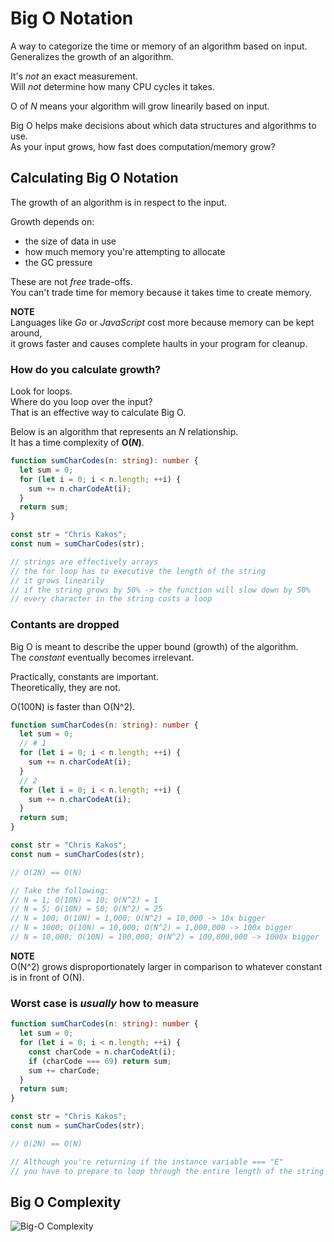 # Big O Notation

A way to categorize the time or memory of an algorithm based on input.</br>
Generalizes the growth of an algorithm.

It's _not_ an exact measurement.</br>
Will _not_ determine how many CPU cycles it takes.

O of _N_ means your algorithm will grow linearily based on input.

Big O helps make decisions about which data structures and algorithms to use.</br>
As your input grows, how fast does computation/memory grow?

## Calculating Big O Notation

The growth of an algorithm is in respect to the input.

Growth depends on:

- the size of data in use
- how much memory you're attempting to allocate
- the GC pressure

These are not _free_ trade-offs.</br>
You can't trade time for memory because it takes time to create memory.

**NOTE**</br>
Languages like _Go_ or _JavaScript_ cost more because memory can be kept around,</br>
it grows faster and causes complete haults in your program for cleanup.

### How do you calculate growth?

Look for loops.</br>
Where do you loop over the input?</br>
That is an effective way to calculate Big O.

Below is an algorithm that represents an _N_ relationship.</br>
It has a time complexity of **O(_N_)**.

```ts
function sumCharCodes(n: string): number {
  let sum = 0;
  for (let i = 0; i < n.length; ++i) {
    sum += n.charCodeAt(i);
  }
  return sum;
}

const str = "Chris Kakos";
const num = sumCharCodes(str);

// strings are effectively arrays
// the for loop has to executive the length of the string
// it grows linearily
// if the string grows by 50% -> the function will slow down by 50%
// every character in the string costs a loop 
```

### Contants are dropped

Big O is meant to describe the upper bound (growth) of the algorithm.</br>
The _constant_ eventually becomes irrelevant.

Practically, constants are important.</br>
Theoretically, they are not.</br>

O(100N) is faster than O(N^2).

```ts
function sumCharCodes(n: string): number {
  let sum = 0;
  // # 1
  for (let i = 0; i < n.length; ++i) {
    sum += n.charCodeAt(i);
  }
  // 2
  for (let i = 0; i < n.length; ++i) {
    sum += n.charCodeAt(i);
  }
  return sum;
}

const str = "Chris Kakos";
const num = sumCharCodes(str);

// O(2N) == O(N)

// Take the following:
// N = 1; O(10N) = 10; O(N^2) = 1
// N = 5; O(10N) = 50; O(N^2) = 25
// N = 100; O(10N) = 1,000; O(N^2) = 10,000 -> 10x bigger
// N = 1000; O(10N) = 10,000; O(N^2) = 1,000,000 -> 100x bigger
// N = 10,000; O(10N) = 100,000; O(N^2) = 100,000,000 -> 1000x bigger
```

**NOTE**</br>
O(N^2) grows disproportionately larger in comparison to whatever constant is in front of O(N).</br>

### Worst case is _usually_ how to measure

```ts
function sumCharCodes(n: string): number {
  let sum = 0;
  for (let i = 0; i < n.length; ++i) {
    const charCode = n.charCodeAt(i);
    if (charCode === 69) return sum;
    sum += charCode; 
  }
  return sum; 
}

const str = "Chris Kakos";
const num = sumCharCodes(str);

// O(2N) == O(N)

// Although you're returning if the instance variable === "E"
// you have to prepare to loop through the entire length of the string
```

## Big O Complexity

![Big-O Complexity](https://external-content.duckduckgo.com/iu/?u=https%3A%2F%2Fmiro.medium.com%2Fproxy%2F1*KfZYFUT2OKfjekJlCeYvuQ.jpeg&f=1&nofb=1&ipt=5a0c16d3116050283ca7d795373c17d8b7cd03ba4c01f41e3fc40caa3e02094e&ipo=images)

